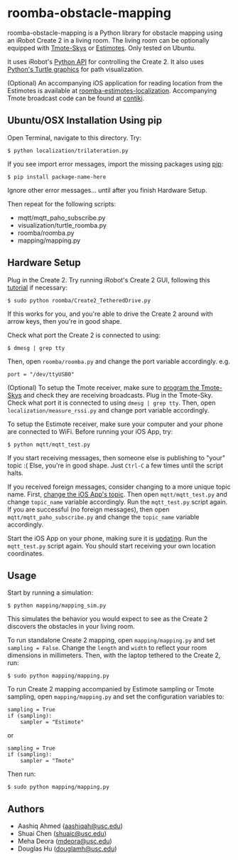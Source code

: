 # roomba-obstacle-mapping

roomba-obstacle-mapping is a Python library for obstacle mapping using an iRobot Create 2 in a living room. The living room can be optionally equipped with [Tmote-Skys][tmote] or [Estimotes][estimotes]. Only tested on Ubuntu.

It uses iRobot's [Python API][irobot] for controlling the Create 2. It also uses [Python's Turtle graphics][turtle] for path visualization.

(Optional) An accompanying iOS application for reading location from the Estimotes is available at [roomba-estimotes-localization][ios-app]. Accompanying Tmote broadcast code can be found at [contiki](https://github.com/DougMHu/contiki).

## Ubuntu/OSX Installation Using pip

Open Terminal, navigate to this directory. Try:
```
$ python localization/trilateration.py
```

If you see import error messages, import the missing packages using [pip][pip-url]:
```
$ pip install package-name-here
```
Ignore other error messages... until after you finish Hardware Setup.

Then repeat for the following scripts:
* mqtt/mqtt_paho_subscribe.py
* visualization/turtle_roomba.py
* roomba/roomba.py
* mapping/mapping.py

## Hardware Setup

Plug in the Create 2. Try running iRobot's Create 2 GUI, following this [tutorial][irobot] if necessary:
```
$ sudo python roomba/Create2_TetheredDrive.py
```
If this works for you, and you're able to drive the Create 2 around with arrow keys, then you're in good shape.

Check what port the Create 2 is connected to using:
```
$ dmesg | grep tty
```
Then, open `roomba/roomba.py` and change the port variable accordingly. e.g.
```
port = "/dev/ttyUSB0"
```

(Optional)
To setup the Tmote receiver, make sure to [program the Tmote-Skys][tmote] and check they are receiving broadcasts.
Plug in the Tmote-Sky. Check what port it is connected to using `dmesg | grep tty`. Then, open `localization/measure_rssi.py` and change port variable accordingly.

To setup the Estimote receiver, make sure your computer and your phone are connected to WiFi. Before running your iOS App, try:
```
$ python mqtt/mqtt_test.py
```
If you start receiving messages, then someone else is publishing to "your" topic :(
Else, you're in good shape. Just `Ctrl-C` a few times until the script halts.

If you received foreign messages, consider changing to a more unique topic name. First, [change the iOS App's topic][ios-app]. Then open `mqtt/mqtt_test.py` and change `topic_name` variable accordingly. Run the `mqtt_test.py` script again. If you are successful (no foreign messages), then open `mqtt/mqtt_paho_subscribe.py` and change the `topic_name` variable accordingly.

Start the iOS App on your phone, making sure it is [updating][ios-app]. Run the `mqtt_test.py` script again. You should start receiving your own location coordinates.

## Usage

Start by running a simulation:
```
$ python mapping/mapping_sim.py
```
This simulates the behavior you would expect to see as the Create 2 discovers the obstacles in your living room.

To run standalone Create 2 mapping, open `mapping/mapping.py` and set `sampling = False`. Change the `length` and `width` to reflect your room dimensions in millimeters. Then, with the laptop tethered to the Create 2, run:
```
$ sudo python mapping/mapping.py
```

To run Create 2 mapping accompanied by Estimote sampling or Tmote sampling, open `mapping/mapping.py` and set the configuration variables to:
```
sampling = True
if (sampling):
	sampler = "Estimote"
```
or
```
sampling = True
if (sampling):
	sampler = "Tmote"
```
Then run:
```
$ sudo python mapping/mapping.py
```

## Authors

* Aashiq Ahmed (aashiqah@usc.edu)
* Shuai Chen (shuaic@usc.edu)
* Meha Deora (mdeora@usc.edu)
* Douglas Hu (douglamh@usc.edu)

[tmote]: http://www.eecs.harvard.edu/~konrad/projects/shimmer/references/tmote-sky-datasheet.pdf
[estimotes]: http://estimote.com/
[irobot]: http://www.irobotweb.com/~/media/MainSite/PDFs/About/STEM/Create/Python_Tethered_Driving.pdf
[turtle]: https://docs.python.org/2/library/turtle.html
[pip-url]: https://pip.pypa.io/en/stable/installing/
[ios-app]: https://github.com/DougMHu/roomba-estimotes-localization
